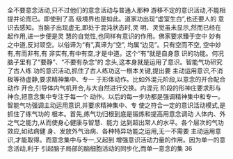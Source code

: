 全不要意念活动,只不过他们的意念活动与普通人那种
游移不定的意识活动,不能相提并论而已。即使到了高
级境界也是如此。道家功出现“虚室生白”,也还要人的
意识去感知。当脑子出现虚无,即处于混沌状态时,灵
明、灵觉虽未显示,然而已经在起作用,进一步便是灵
慧的自觉性,也同样有意识的作用。佛家要求臻于空中
妙有之中道,反对顽空。以俗谛为“有”,真谛为“空”,
均属“边见”。只有空而不空, 空中妙有,有而非有,有
非实有,有中有空,才是中道。这个“有”就是自身意
识的功能。何况脑子里有了“要静”、“不要有杂念”的
念头,这本身就是运用了意识。智能气功研究了古人练
功的意识活动,抓住了古人练功这一根本关键,提出要
主动运用意识,不消极等待虚静,要求精神集中、专一
于形体动作。比如外混元阶段,以意念的开合配合动作
开合,引导体内气机开合,与大自然进行交换。内混元
阶段的形神庄要求形与神合,把意念集中专注于每一个
动作。以后的每一步功都是强调精神集中和专一。
智能气功强调主动运用意识,并要求精神集中、专
使之符合一定的意识活动模式,是抓住了练气功的
根本。首先,练气功归根到底是锻炼和提高用意念调动
人体内、外之气之能力,从而使身心健康与智慧、能力
达到超出常人的水平。各个层次的气功效应,如祛病健
身、发放外气治病、各种特异功能之运用,无一不需要
主动运用意识,才能取得。而意念集中与专一,又起到
增强意识活动力量的作用。因为单一的意念活动,利于
引起脑子局部的脑细胞活动的同步化,而单一意念的集
36
